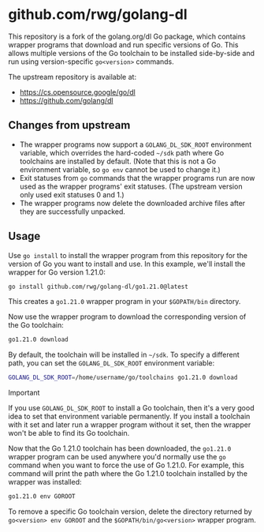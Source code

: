 # github.com/rwg/golang-dl

This repository is a fork of the golang.org/dl Go package, which contains
wrapper programs that download and run specific versions of Go. This allows
multiple versions of the Go toolchain to be installed side-by-side and run
using version-specific `go<version>` commands.

The upstream repository is available at:

- https://cs.opensource.google/go/dl
- https://github.com/golang/dl

## Changes from upstream

- The wrapper programs now support a `GOLANG_DL_SDK_ROOT` environment variable,
  which overrides the hard-coded `~/sdk` path where Go toolchains are installed
  by default. (Note that this is not a Go environment variable, so `go env`
  cannot be used to change it.)
- Exit statuses from `go` commands that the wrapper programs run are now used
  as the wrapper programs' exit statuses. (The upstream version only used exit
  statuses 0 and 1.)
- The wrapper programs now delete the downloaded archive files after they are
  successfully unpacked.

## Usage

Use `go install` to install the wrapper program from this repository for the
version of Go you want to install and use. In this example, we'll install the
wrapper for Go version 1.21.0:

```sh
go install github.com/rwg/golang-dl/go1.21.0@latest
```

This creates a `go1.21.0` wrapper program in your `$GOPATH/bin` directory.

Now use the wrapper program to download the corresponding version of the Go
toolchain:

```sh
go1.21.0 download
```

By default, the toolchain will be installed in `~/sdk`. To specify a different
path, you can set the `GOLANG_DL_SDK_ROOT` environment variable:

```sh
GOLANG_DL_SDK_ROOT=/home/username/go/toolchains go1.21.0 download
```

> [!IMPORTANT]
> If you use `GOLANG_DL_SDK_ROOT` to install a Go toolchain, then it's a very
> good idea to set that environment variable permanently. If you install a
> toolchain with it set and later run a wrapper program without it set, then
> the wrapper won't be able to find its Go toolchain.

Now that the Go 1.21.0 toolchain has been downloaded, the `go1.21.0` wrapper
program can be used anywhere you'd normally use the `go` command when you want
to force the use of Go 1.21.0. For example, this command will print the path
where the Go 1.21.0 toolchain installed by the wrapper was installed:

```sh
go1.21.0 env GOROOT
```

To remove a specific Go toolchain version, delete the directory returned by
`go<version> env GOROOT` and the `$GOPATH/bin/go<version>` wrapper program.

